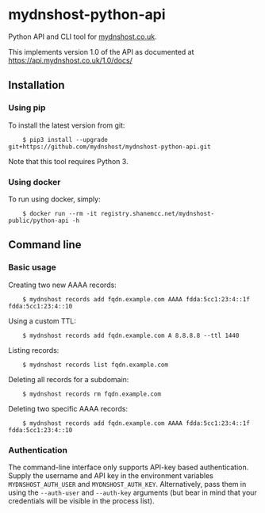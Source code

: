 # mydnshost-python-api

Python API and CLI tool for [mydnshost.co.uk](https://www.mydnshost.co.uk/).

This implements version 1.0 of the API as documented at https://api.mydnshost.co.uk/1.0/docs/

## Installation

### Using pip

To install the latest version from git:

```
    $ pip3 install --upgrade git+https://github.com/mydnshost/mydnshost-python-api.git
```

Note that this tool requires Python 3.

### Using docker

To run using docker, simply:

```
    $ docker run --rm -it registry.shanemcc.net/mydnshost-public/python-api -h
```

## Command line

### Basic usage

Creating two new AAAA records:

```
    $ mydnshost records add fqdn.example.com AAAA fdda:5cc1:23:4::1f fdda:5cc1:23:4::10
```

Using a custom TTL:

```
    $ mydnshost records add fqdn.example.com A 8.8.8.8 --ttl 1440
```

Listing records:

```
    $ mydnshost records list fqdn.example.com
```

Deleting all records for a subdomain:

```
    $ mydnshost records rm fqdn.example.com
```

Deleting two specific AAAA records:

```
    $ mydnshost records add fqdn.example.com AAAA fdda:5cc1:23:4::1f fdda:5cc1:23:4::10
```

### Authentication

The command-line interface only supports API-key based authentication. Supply the username
and API key in the environment variables `MYDNSHOST_AUTH_USER` and `MYDNSHOST_AUTH_KEY`.
Alternatively, pass them in using the `--auth-user` and `--auth-key` arguments (but bear
in mind that your credentials will be visible in the process list).

